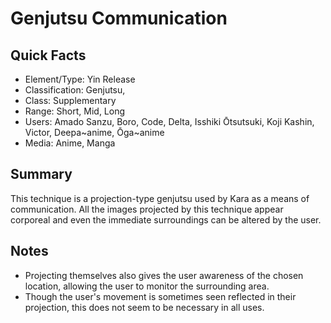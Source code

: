 # Genjutsu Communication

## Quick Facts
- Element/Type: Yin Release
- Classification: Genjutsu,
- Class: Supplementary
- Range: Short, Mid, Long
- Users: Amado Sanzu, Boro, Code, Delta, Isshiki Ōtsutsuki, Koji Kashin, Victor, Deepa~anime, Ōga~anime
- Media: Anime, Manga

## Summary
This technique is a projection-type genjutsu used by Kara as a means of communication. All the images projected by this technique appear corporeal and even the immediate surroundings can be altered by the user.

## Notes
- Projecting themselves also gives the user awareness of the chosen location, allowing the user to monitor the surrounding area.
- Though the user's movement is sometimes seen reflected in their projection, this does not seem to be necessary in all uses.
